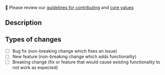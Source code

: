 🚨 Please review our
[guidelines for contributing](https://github.com/spotDL/spotify-downloader/blob/master/CONTRIBUTING.md)
and
[core values](https://github.com/spotDL/spotify-downloader/blob/master/Design%20Docs/CORE%20VALUES.md)

## Description

<!--- Describe your changes. Please be concise and specific. -->

## Types of changes

<!--- What types of changes does your code introduce? Put an `x` in all the boxes that apply: -->

- [ ] Bug fix (non-breaking change which fixes an issue)
- [ ] New feature (non-breaking change which adds functionality)
- [ ] Breaking change (fix or feature that would cause existing functionality to not work as
  expected)
